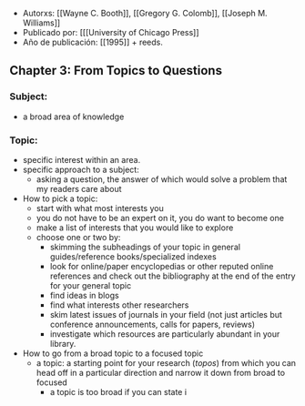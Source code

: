 - Autorxs: [[Wayne C. Booth]], [[Gregory G. Colomb]], [[Joseph M. Williams]]
- Publicado por: [[[University of Chicago Press]] 
- Año de publicación: [[1995]] + reeds.

## Chapter 3: From Topics to Questions
### Subject: 
- a broad area of knowledge
### Topic: 
- specific interest within an area. 
- specific approach to a subject:
	- asking a question, the answer of which would solve a problem that my readers care about
- How to pick a topic:
	- start with what most interests you
	- you do not have to be an expert on it, you do want to become one
	- make a list of interests that you would like to explore
	- choose one or two by:
		- skimming the subheadings of your topic in general guides/reference books/specialized indexes
		- look for online/paper encyclopedias or other reputed online references and check out the bibliography at the end of the entry for your general topic
		- find ideas in blogs
		- find what interests other researchers
		- skim latest issues of journals in your field (not just articles but conference announcements, calls for papers, reviews)
		- investigate which resources are particularly abundant in your library.
- How to go from a broad topic to a focused topic
	- a topic: a starting point for your research (*topos*) from which you can head off in a particular direction and narrow it down from broad to focused
		- a topic is too broad if you can state i

